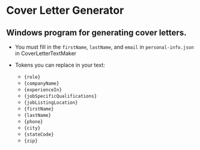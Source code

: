 # Cover Letter Generator

## Windows program for generating cover letters.

- You must fill in the `firstName`, `lastName`, and `email` in `personal-info.json` in CoverLetterTextMaker

- Tokens you can replace in your text:
  * `{role}`
  * `{companyName}`
  * `{experienceIn}`
  * `{jobSpecificQualifications}`
  * `{jobListingLocation}`
  * `{firstName}`
  * `{lastName}`
  * `{phone}`
  * `{city}`
  * `{stateCode}`
  * `{zip}`